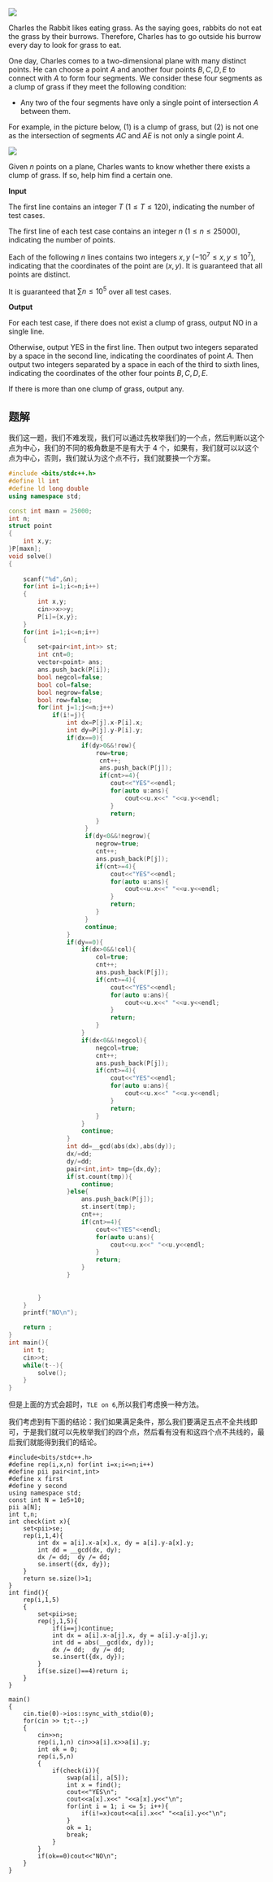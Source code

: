 ![](https://espresso.codeforces.com/df8ff72470f7cd5b934bcefb5e85d5572f3859ba.png)

Charles the Rabbit likes eating grass. As the saying goes, rabbits do not eat the grass by their burrows. Therefore, Charles has to go outside his burrow every day to look for grass to eat.

One day, Charles comes to a two-dimensional plane with many distinct points. He can choose a point $A$ and another four points $B, C, D, E$ to connect with $A$ to form four segments. We consider these four segments as a clump of grass if they meet the following condition:

-   Any two of the four segments have only a single point of intersection $A$ between them.

For example, in the picture below, $(1)$ is a clump of grass, but $(2)$ is not one as the intersection of segments $AC$ and $AE$ is not only a single point $A$.

![](https://espresso.codeforces.com/0d8ccec4b103556449f9f25e680f3bfa3899c380.png)

Given $n$ points on a plane, Charles wants to know whether there exists a clump of grass. If so, help him find a certain one.

**Input**

The first line contains an integer $T$ ($1 \le T \le 120$), indicating the number of test cases.

The first line of each test case contains an integer $n$ ($1 \le n \le 25000$), indicating the number of points.

Each of the following $n$ lines contains two integers $x,y$ ($-10^7 \le x,y \le 10^7$), indicating that the coordinates of the point are $(x,y)$. It is guaranteed that all points are distinct.

It is guaranteed that $\sum n \le 10^5$ over all test cases.

**Output**

For each test case, if there does not exist a clump of grass, output NO in a single line.

Otherwise, output YES in the first line. Then output two integers separated by a space in the second line, indicating the coordinates of point $A$. Then output two integers separated by a space in each of the third to sixth lines, indicating the coordinates of the other four points $B, C, D, E$.

If there is more than one clump of grass, output any.

## 题解
我们这一题，我们不难发现，我们可以通过先枚举我们的一个点，然后判断以这个点为中心，我们的不同的极角数是不是有大于 4 个，如果有，我们就可以以这个点为中心，否则，我们就认为这个点不行，我们就要换一个方案。
```cpp
#include <bits/stdc++.h>
#define ll int
#define ld long double
using namespace std;

const int maxn = 25000;
int n;
struct point
{
    int x,y;
}P[maxn];
void solve()
{
    
    scanf("%d",&n);
    for(int i=1;i<=n;i++)
    {
        int x,y; 
		cin>>x>>y;
        P[i]={x,y};
    }
    for(int i=1;i<=n;i++)
    {
    	set<pair<int,int>> st;
    	int cnt=0;
    	vector<point> ans;
    	ans.push_back(P[i]);
    	bool negcol=false;
    	bool col=false;
    	bool negrow=false;
    	bool row=false;
        for(int j=1;j<=n;j++) 
	     	if(i!=j){
	     		int dx=P[j].x-P[i].x;
	     		int dy=P[j].y-P[i].y;
	     		if(dx==0){
	     			if(dy>0&&!row){
	     				row=true;
						 cnt++;
						 ans.push_back(P[j]); 
						 if(cnt>=4){
							cout<<"YES"<<endl;
							for(auto u:ans){
								cout<<u.x<<" "<<u.y<<endl;
							}
							return;
						}
					 }
					 if(dy<0&&!negrow){
					 	negrow=true;
					 	cnt++;
					 	ans.push_back(P[j]);
					 	if(cnt>=4){
							cout<<"YES"<<endl;
							for(auto u:ans){
								cout<<u.x<<" "<<u.y<<endl;
							}
							return;
						}
					 }
					 continue;
				}
				if(dy==0){
					if(dx>0&&!col){
						col=true;
						cnt++;
						ans.push_back(P[j]);
						if(cnt>=4){
							cout<<"YES"<<endl;
							for(auto u:ans){
								cout<<u.x<<" "<<u.y<<endl;
							}
							return;
						}
					}
					if(dx<0&&!negcol){
						negcol=true;
						cnt++;
						ans.push_back(P[j]);
						if(cnt>=4){
							cout<<"YES"<<endl;
							for(auto u:ans){
								cout<<u.x<<" "<<u.y<<endl;
							}
							return;
						}
					}
					continue;
				}
				int dd=__gcd(abs(dx),abs(dy));
	     		dx/=dd;
	     		dy/=dd;
	     		pair<int,int> tmp={dx,dy};
	     		if(st.count(tmp)){
	     			continue;
				}else{
					ans.push_back(P[j]);
					st.insert(tmp);
					cnt++;
					if(cnt>=4){
						cout<<"YES"<<endl;
						for(auto u:ans){
							cout<<u.x<<" "<<u.y<<endl;
						}
						return;
					}
				}    
				
     		
        }
    }
    printf("NO\n");

    return ;
}
int main(){
	int t;
	cin>>t;
	while(t--){
		solve();
	}
}
```
但是上面的方式会超时，`TLE on 6`,所以我们考虑换一种方法。

我们考虑到有下面的结论：我们如果满足条件，那么我们要满足五点不全共线即可，于是我们就可以先枚举我们的四个点，然后看有没有和这四个点不共线的，最后我们就能得到我们的结论。
```text
#include<bits/stdc++.h>
#define rep(i,x,n) for(int i=x;i<=n;i++)
#define pii pair<int,int>
#define x first
#define y second
using namespace std;
const int N = 1e5+10;
pii a[N];
int t,n;
int check(int x){
    set<pii>se;
    rep(i,1,4){
        int dx = a[i].x-a[x].x, dy = a[i].y-a[x].y;
        int dd = __gcd(dx, dy);
        dx /= dd;  dy /= dd;
        se.insert({dx, dy});
    }
    return se.size()>1; 
}
int find(){
    rep(i,1,5)
    {
        set<pii>se;
        rep(j,1,5){
            if(i==j)continue;
            int dx = a[i].x-a[j].x, dy = a[i].y-a[j].y;
            int dd = abs(__gcd(dx, dy));
            dx /= dd;  dy /= dd;
            se.insert({dx, dy});
        }
        if(se.size()==4)return i;
    }
}

main()
{
    cin.tie(0)->ios::sync_with_stdio(0);
    for(cin >> t;t--;)
    {
        cin>>n;
        rep(i,1,n) cin>>a[i].x>>a[i].y;
        int ok = 0;
        rep(i,5,n)
        {
            if(check(i)){
                swap(a[i], a[5]);
                int x = find();
                cout<<"YES\n";
                cout<<a[x].x<<" "<<a[x].y<<"\n";
                for(int i = 1; i <= 5; i++){
                    if(i!=x)cout<<a[i].x<<" "<<a[i].y<<"\n";
                }
                ok = 1;
                break;
            }
        }
        if(ok==0)cout<<"NO\n";
    }
}
```